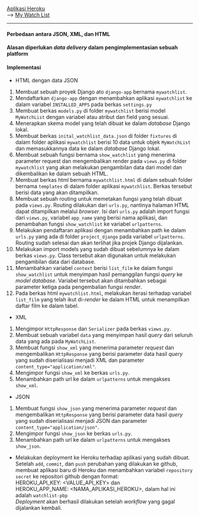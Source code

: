 [Aplikasi Heroku](https://watchlist-pbp.herokuapp.com/) <br>
--> [My Watch List](https://watchlist-pbp.herokuapp.com/mywatchlist/)
 <hr>
 
#### Perbedaan antara JSON, XML, dan HTML

#### Alasan diperlukan _data delivery_ dalam pengimplementasian sebuah platform

#### Implementasi

- HTML dengan data JSON
1. Membuat sebuah proyek Django ato `django-app` bernama `mywatchlist`.
2. Mendaftarkan `django-app` dengan menambahkan aplikasi `mywatchlist` ke dalam variabel `INSTALLED_APPS` pada berkas `settings.py`
3. Membuat berkas `models.py` di folder `mywatchlist` berisi model `MyWatchList` dengan variabel atau atribut dan field yang sesuai.
4. Menerapkan skema model yang telah dibuat ke dalam _database_ Django lokal.
5. Membuat berkas `inital_watchlist_data.json` di folder `fixtures` di dalam folder aplikasi `mywatchlist` berisi 10 data untuk objek `MyWatchList` dan memasukkannya data ke dalam _database_ Django lokal.
6. Membuat sebuah fungsi bernama `show_watchlist` yang menerima parameter request dan mengembalikan render pada `views.py` di folder `mywatchlist` yang akan melakukan pengambilan data dari model dan dikembalikan ke dalam sebuah HTML.
7. Membuat berkas html bernama `mywatchlist.html` di dalam sebuah folder bernama `templates` di dalam folder aplikasi `mywatchlist`. Berkas tersebut berisi data yang akan ditampilkan.
8. Membuat sebuah routing untuk memetakan fungsi yang telah dibuat pada `views.py`. Routing dilakukan dari `urls.py`, nantinya halaman HTML dapat ditampilkan melalui _browser_. Isi dari `urls.py` adalah import fungsi dari `views.py`, variabel `app_name` yang berisi nama aplikasi, dan penambahan fungsi `show_watchlist` ke variabel `urlpatterns`.
9. Melakukan pendaftaran aplikasi dengan menambahkan path ke dalam `urls.py` yang ada di folder `project_django` pada variabel `urlpatterns`. Routing sudah selesai dan akan terlihat jika projek Django dijalankan.
10. Melakukan import models yang sudah dibuat sebelumnya ke dalam berkas `views.py`. Class tersebut akan digunakan untuk melakukan pengambilan data dari database. 
11. Menambahkan variabel `context` berisi `list_film` ke dalam fungsi `show_watchlist` untuk menyimpan hasil pemanggilan fungsi _query_ ke _model database_. Variabel tersebut akan ditambahkan sebagai parameter ketiga pada pengembalian fungsi _render_.
12. Pada berkas html `mywatchlist.html`, melakukan iterasi terhadap variabel `list_film` yang telah ikut di-_render_ ke dalam HTML untuk menampilkan daftar film ke dalam tabel.

- XML
1. Mengimpor `HttpResponse` dan `Serializer` pada berkas `views.py`.
2. Membuat sebuah variabel `data` yang menyimpan hasil _query_ dari seluruh data yang ada pada `MyWatchList`.
3. Membuat fungsi `show_xml` yang menerima parameter _request_ dan mengembalikan `HttpResponse` yang berisi parameter data hasil _query_ yang sudah diserialisasi menjadi XML dan parameter `content_type="application/xml"`.
4. Mengimpor fungsi `show_xml` ke berkas `urls.py`.
5. Menambahkan path url ke dalam `urlpatterns` untuk mengakses `show_xml`.

- JSON
1. Membuat fungsi `show_json` yang menerima parameter _request_ dan mengembalikan `HttpResponse` yang berisi parameter data hasil _query_ yang sudah diserialisasi menjadi JSON dan parameter `content_type="application/json"`.
2. Mengimpor fungsi `show_json` ke berkas `urls.py`.
3. Menambahkan path url ke dalam `urlpatterns` untuk mengakses `show_json`.

- Melakukan deployment ke Heroku terhadap aplikasi yang sudah dibuat. <br>
Setelah `add`, `commit`, dan `push` perubahan yang dilakukan ke github, membuat aplikasi baru di Heroku dan menambahkan variabel `repository secret` ke repositori github dengan format: <br>
HEROKU_API_KEY: <VALUE_API_KEY> dan <br>
HEROKU_APP_NAME: <NAMA_APLIKASI_HEROKU>, dalam hal ini adalah `watchlist-pbp` <br>
_Deployment_ akan berhasil dilakukan setelah _workflow_ yang gagal dijalankan kembali.
